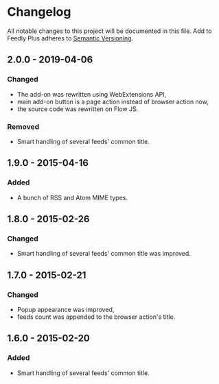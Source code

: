 # Changelog

All notable changes to this project will be documented in this file.
Add to Feedly Plus adheres to [Semantic Versioning](https://semver.org/spec/v2.0.0.html).

## 2.0.0 - 2019-04-06
### Changed
- The add-on was rewritten using WebExtensions API,
- main add-on button is a page action instead of browser action now,
- the source code was rewritten on Flow JS.

### Removed
- Smart handling of several feeds' common title.

## 1.9.0 - 2015-04-16
### Added
- A bunch of RSS and Atom MIME types.

## 1.8.0 - 2015-02-26
### Changed
- Smart handling of several feeds' common title was improved.

## 1.7.0 - 2015-02-21
### Changed
- Popup appearance was improved,
- feeds count was appended to the browser action's title.

## 1.6.0 - 2015-02-20
### Added
- Smart handling of several feeds' common title.
